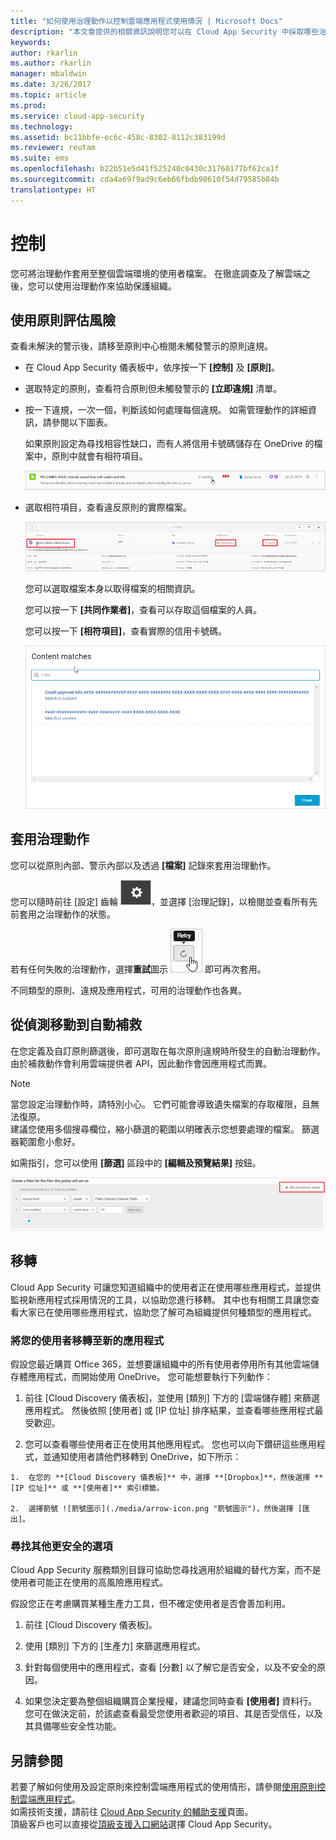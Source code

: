 ```yaml
---
title: "如何使用治理動作以控制雲端應用程式使用情況 | Microsoft Docs"
description: "本文章提供的相關資訊說明您可以在 Cloud App Security 中採取哪些治理動作，以控制組織的雲端應用程式使用方式。"
keywords: 
author: rkarlin
ms.author: rkarlin
manager: mbaldwin
ms.date: 3/26/2017
ms.topic: article
ms.prod: 
ms.service: cloud-app-security
ms.technology: 
ms.assetid: bc11bbfe-ec6c-458c-8302-8112c383199d
ms.reviewer: reutam
ms.suite: ems
ms.openlocfilehash: b22b51e5d41f525240c0430c31760177bf62ca1f
ms.sourcegitcommit: cda4a69f9ad9c6eb66fbdb98610f54d79585b84b
translationtype: HT
---
```

# <a name="control"></a>控制
您可將治理動作套用至整個雲端環境的使用者檔案。 在徹底調查及了解雲端之後，您可以使用治理動作來協助保護組織。  

## <a name="use-policies-to-assess-risk"></a>使用原則評估風險  
查看未解決的警示後，請移至原則中心檢閱未觸發警示的原則違規。  

-   在 Cloud App Security 儀表板中，依序按一下 **[控制]** 及 **[原則]**。  

-   選取特定的原則，查看符合原則但未觸發警示的 **[立即違規]** 清單。  

-   按一下違規，一次一個，判斷該如何處理每個違規。 如需管理動作的詳細資訊，請參閱以下圖表。  

     如果原則設定為尋找相容性缺口，而有人將信用卡號碼儲存在 OneDrive 的檔案中，原則中就會有相符項目。  

     ![PCI 相符項目](./media/pci-matches.png "PCI 相符項目")  

-   選取相符項目，查看違反原則的實際檔案。  

     ![PCI 內容相符項目](./media/pci-content-matches.png "PCI 內容相符項目")  

     您可以選取檔案本身以取得檔案的相關資訊。  

     您可以按一下 **[共同作業者]**，查看可以存取這個檔案的人員。  

     您可以按一下 **[相符項目]**，查看實際的信用卡號碼。  

     ![內容相符項目 ccn](./media/content-matches-ccn.png "內容相符項目 ccn")  

## <a name="apply-governance-actions"></a>套用治理動作  
您可以從原則內部、警示內部以及透過 **[檔案]** 記錄來套用治理動作。  

您可以隨時前往 [設定] 齒輪 ![設定圖示](./media/settings-icon.png "設定圖示")，並選擇 [治理記錄]，以檢閱並查看所有先前套用之治理動作的狀態。  

若有任何失敗的治理動作，選擇**重試**圖示 ![重試圖示](./media/retry-icon.png "重試圖示") 即可再次套用。  

不同類型的原則、違規及應用程式，可用的治理動作也各異。  

## <a name="move-from-detection-to-automatic-remediation"></a>從偵測移動到自動補救  
在您定義及自訂原則篩選後，即可選取在每次原則違規時所發生的自動治理動作。  
由於補救動作會利用雲端提供者 API，因此動作會因應用程式而異。  

> [!NOTE]  
>  當您設定治理動作時，請特別小心。 它們可能會導致遺失檔案的存取權限，且無法復原。  
> 建議您使用多個搜尋欄位，縮小篩選的範圍以明確表示您想要處理的檔案。 篩選器範圍愈小愈好。  
>   
>  如需指引，您可以使用 **[篩選]** 區段中的 **[編輯及預覽結果]** 按鈕。  

![檔案原則編輯及預覽結果](./media/file-policy-edit-and-preview-results.png "檔案原則編輯及預覽結果")  

## <a name="migration"></a>移轉  
Cloud App Security 可讓您知道組織中的使用者正在使用哪些應用程式，並提供監視新應用程式採用情況的工具，以協助您進行移轉。 其中也有相關工具讓您查看大家已在使用哪些應用程式，協助您了解可為組織提供何種類型的應用程式。  

### <a name="migrate-your-users-to-a-new-app"></a>將您的使用者移轉至新的應用程式  
假設您最近購買 Office 365，並想要讓組織中的所有使用者停用所有其他雲端儲存體應用程式，而開始使用 OneDrive。 您可能想要執行下列動作：  

1.   前往 [Cloud Discovery 儀表板]，並使用 [類別] 下方的 [雲端儲存體] 來篩選應用程式。 然後依照 [使用者] 或 [IP 位址] 排序結果，並查看哪些應用程式最受歡迎。  

2.   您可以查看哪些使用者正在使用其他應用程式。 您也可以向下鑽研這些應用程式，並通知使用者請他們移轉到 OneDrive，如下所示：

    1.  在您的 **[Cloud Discovery 儀表板]** 中，選擇 **[Dropbox]**，然後選擇 **[IP 位址]** 或 **[使用者]** 索引標籤。  

    2.  選擇箭號 ![箭號圖示](./media/arrow-icon.png "箭號圖示")，然後選擇 [匯出]。  

### <a name="find-more-secure-alternatives"></a>尋找其他更安全的選項  
Cloud App Security 服務類別目錄可協助您尋找適用於組織的替代方案，而不是使用者可能正在使用的高風險應用程式。  

假設您正在考慮購買某種生產力工具，但不確定使用者是否會善加利用。  

1.   前往 [Cloud Discovery 儀表板]。  

2.   使用 [類別] 下方的 [生產力] 來篩選應用程式。  

3.   針對每個使用中的應用程式，查看 [分數] 以了解它是否安全，以及不安全的原因。  

4.   如果您決定要為整個組織購買企業授權，建議您同時查看 **[使用者]** 資料行。 您可在做決定前，於該處查看最受您使用者歡迎的項目、其是否受信任，以及其具備哪些安全性功能。  

## <a name="see-also"></a>另請參閱  
若要了解如何使用及設定原則來控制雲端應用程式的使用情形，請參閱[使用原則控制雲端應用程式](control-cloud-apps-with-policies.md)。   
如需技術支援，請前往 [Cloud App Security 的輔助支援](http://support.microsoft.com/oas/default.aspx?prid=16031)頁面。   
頂級客戶也可以直接從[頂級支援入口網站](https://premier.microsoft.com/)選擇 Cloud App Security。  
